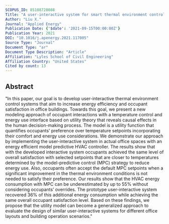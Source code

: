 ```yaml
---
SCOPUS_ID: 85108728088
Title: "A user-interactive system for smart thermal environment control in office buildings"
Author: "Liu X."
Journal: "Applied Energy"
Publication Date: {'$date': '2021-09-15T00:00:00Z'}
Publication Year: 2021
DOI: "10.1016/j.apenergy.2021.117005"
Source Type: "Journal"
Document Type: "ar"
Document Type Description: "Article"
Affiliation: "Lyles School of Civil Engineering"
Affiliation Country: "United States"
Cited by count: 13
---
```


## Abstract
"In this paper, our goal is to develop user-interactive thermal environment control systems that aim to increase energy efficiency and occupant satisfaction in office buildings. Towards this goal, we present a new modeling approach of occupant interactions with a temperature control and energy use interface based on utility theory that reveals causal effects in the human decision-making process. The model is a utility function that quantifies occupants’ preference over temperature setpoints incorporating their comfort and energy use considerations. We demonstrate our approach by implementing the user-interactive system in actual office spaces with an energy efficient model predictive HVAC controller. The results show that with the developed interactive system occupants achieved the same level of overall satisfaction with selected setpoints that are closer to temperatures determined by the model-predictive control (MPC) strategy to reduce energy use. Also, occupants often accept the default MPC setpoints when a significant improvement in the thermal environment conditions is not needed to satisfy their preference. Our results show that the HVAC energy consumption with MPC can be underestimated by up to 55% without considering occupants’ overrides. The prototype user-interactive system recovered 36% of this additional energy consumption while achieving the same overall occupant satisfaction level. Based on these findings, we propose that the utility model can become a generalized approach to evaluate the design of similar user-interactive systems for different office layouts and building operation scenarios."
